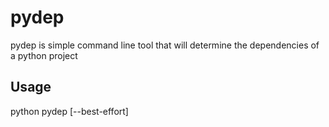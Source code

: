 pydep
=====

pydep is simple command line tool that will determine the dependencies of a python project

Usage
-----

python pydep [--best-effort] <src-directory>
